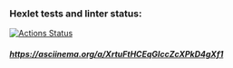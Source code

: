 ### Hexlet tests and linter status:
[![Actions Status](https://github.com/YuneYune/python-project-lvl2/workflows/hexlet-check/badge.svg)](https://github.com/YuneYune/python-project-lvl2/actions)

##### https://asciinema.org/a/XrtuFtHCEqGIccZcXPkD4gXf1